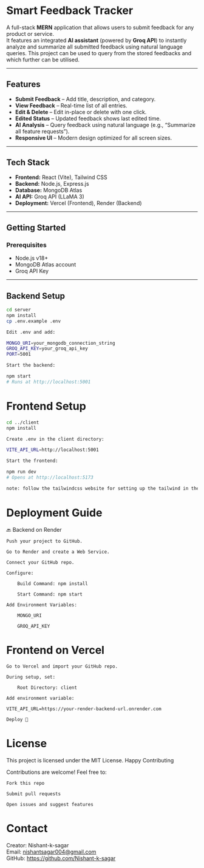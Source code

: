 # Smart Feedback Tracker

A full-stack **MERN** application that allows users to submit feedback for any product or service.  
It features an integrated **AI assistant** (powered by **Groq API**) to instantly analyze and summarize all submitted feedback using natural language queries. This project can be used to query from the stored feedbacks and which further can be utilised.

---

## Features

- **Submit Feedback** – Add title, description, and category.
- **View Feedback** – Real-time list of all entries.
- **Edit & Delete** – Edit in-place or delete with one click.
- **Edited Status** – Updated feedback shows last edited time.
- **AI Analysis** – Query feedback using natural language (e.g., “Summarize all feature requests”).
- **Responsive UI** – Modern design optimized for all screen sizes.

---

## Tech Stack

- **Frontend:** React (Vite), Tailwind CSS  
- **Backend:** Node.js, Express.js  
- **Database:** MongoDB Atlas  
- **AI API:** Groq API (LLaMA 3)  
- **Deployment:** Vercel (Frontend), Render (Backend)  

---

## Getting Started

### Prerequisites

- Node.js v18+
- MongoDB Atlas account
- Groq API Key

---

## Backend Setup

```bash
cd server
npm install
cp .env.example .env

Edit .env and add:

MONGO_URI=your_mongodb_connection_string
GROQ_API_KEY=your_groq_api_key
PORT=5001

Start the backend:

npm start
# Runs at http://localhost:5001
```

# Frontend Setup
```bash
cd ../client
npm install

Create .env in the client directory:

VITE_API_URL=http://localhost:5001

Start the frontend:

npm run dev
# Opens at http://localhost:5173

note: follow the tailwindcss website for setting up the tailwind in the frontend
```

# Deployment Guide
🔙 Backend on Render

    Push your project to GitHub.

    Go to Render and create a Web Service.

    Connect your GitHub repo.

    Configure:

        Build Command: npm install

        Start Command: npm start

    Add Environment Variables:

        MONGO_URI

        GROQ_API_KEY

# Frontend on Vercel

    Go to Vercel and import your GitHub repo.

    During setup, set:

        Root Directory: client

    Add environment variable:

    VITE_API_URL=https://your-render-backend-url.onrender.com

    Deploy 🚀

# License

This project is licensed under the MIT License.
Happy Contributing

Contributions are welcome! Feel free to:

    Fork this repo

    Submit pull requests

    Open issues and suggest features

# Contact

Creator: Nishant-k-sagar<br>
Email: nishantsagar004@gmail.com<br>
GitHub: https://github.com/Nishant-k-sagar